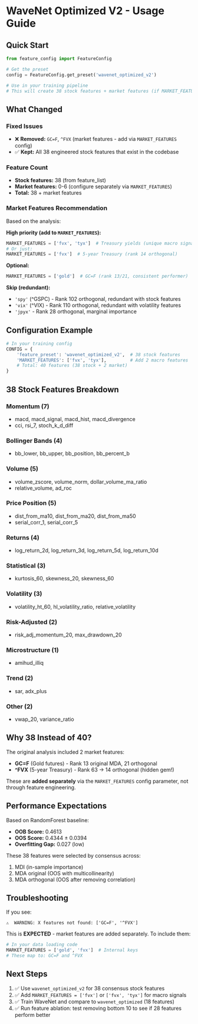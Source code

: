 # WaveNet Optimized V2 - Usage Guide

## Quick Start

```python
from feature_config import FeatureConfig

# Get the preset
config = FeatureConfig.get_preset('wavenet_optimized_v2')

# Use in your training pipeline
# This will create 38 stock features + market features (if MARKET_FEATURES configured)
```

## What Changed

### Fixed Issues
- ❌ **Removed:** `GC=F`, `^FVX` (market features - add via `MARKET_FEATURES` config)
- ✅ **Kept:** All 38 engineered stock features that exist in the codebase

### Feature Count
- **Stock features:** 38 (from feature_list)
- **Market features:** 0-6 (configure separately via `MARKET_FEATURES`)
- **Total:** 38 + market features

### Market Features Recommendation

Based on the analysis:

**High priority (add to `MARKET_FEATURES`):**
```python
MARKET_FEATURES = ['fvx', 'tyx']  # Treasury yields (unique macro signal)
# Or just:
MARKET_FEATURES = ['fvx']  # 5-year Treasury (rank 14 orthogonal)
```

**Optional:**
```python
MARKET_FEATURES = ['gold']  # GC=F (rank 13/21, consistent performer)
```

**Skip (redundant):**
- `'spy'` (^GSPC) - Rank 102 orthogonal, redundant with stock features
- `'vix'` (^VIX) - Rank 110 orthogonal, redundant with volatility features
- `'jpyx'` - Rank 28 orthogonal, marginal importance

## Configuration Example

```python
# In your training config
CONFIG = {
    'feature_preset': 'wavenet_optimized_v2',  # 38 stock features
    'MARKET_FEATURES': ['fvx', 'tyx'],         # Add 2 macro features
    # Total: 40 features (38 stock + 2 market)
}
```

## 38 Stock Features Breakdown

### Momentum (7)
- macd, macd_signal, macd_hist, macd_divergence
- cci, rsi_7, stoch_k_d_diff

### Bollinger Bands (4)
- bb_lower, bb_upper, bb_position, bb_percent_b

### Volume (5)
- volume_zscore, volume_norm, dollar_volume_ma_ratio
- relative_volume, ad_roc

### Price Position (5)
- dist_from_ma10, dist_from_ma20, dist_from_ma50
- serial_corr_1, serial_corr_5

### Returns (4)
- log_return_2d, log_return_3d, log_return_5d, log_return_10d

### Statistical (3)
- kurtosis_60, skewness_20, skewness_60

### Volatility (3)
- volatility_ht_60, hl_volatility_ratio, relative_volatility

### Risk-Adjusted (2)
- risk_adj_momentum_20, max_drawdown_20

### Microstructure (1)
- amihud_illiq

### Trend (2)
- sar, adx_plus

### Other (2)
- vwap_20, variance_ratio

## Why 38 Instead of 40?

The original analysis included 2 market features:
- **GC=F** (Gold futures) - Rank 13 original MDA, 21 orthogonal
- **^FVX** (5-year Treasury) - Rank 63 → 14 orthogonal (hidden gem!)

These are **added separately** via the `MARKET_FEATURES` config parameter, not through feature engineering.

## Performance Expectations

Based on RandomForest baseline:
- **OOB Score:** 0.4613
- **OOS Score:** 0.4344 ± 0.0394
- **Overfitting Gap:** 0.027 (low)

These 38 features were selected by consensus across:
1. MDI (in-sample importance)
2. MDA original (OOS with multicollinearity)
3. MDA orthogonal (OOS after removing correlation)

## Troubleshooting

If you see:
```
⚠️  WARNING: X features not found: ['GC=F', '^FVX']
```

This is **EXPECTED** - market features are added separately. To include them:

```python
# In your data loading code
MARKET_FEATURES = ['gold', 'fvx']  # Internal keys
# These map to: GC=F and ^FVX
```

## Next Steps

1. ✅ Use `wavenet_optimized_v2` for 38 consensus stock features
2. ✅ Add `MARKET_FEATURES = ['fvx']` or `['fvx', 'tyx']` for macro signals
3. ✅ Train WaveNet and compare to `wavenet_optimized` (18 features)
4. ✅ Run feature ablation: test removing bottom 10 to see if 28 features perform better
